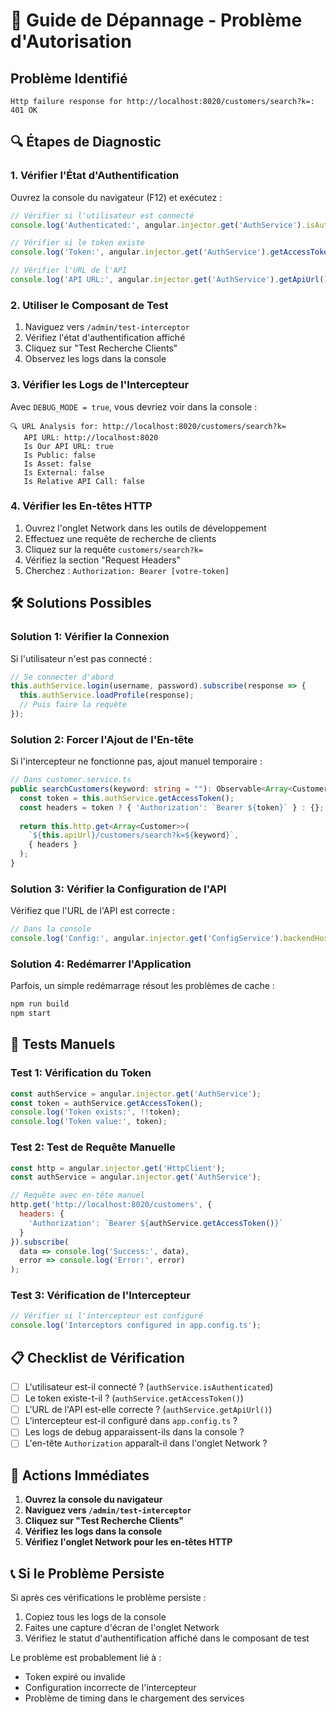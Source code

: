 # 🔧 Guide de Dépannage - Problème d'Autorisation

## Problème Identifié
```
Http failure response for http://localhost:8020/customers/search?k=: 401 OK
```

## 🔍 Étapes de Diagnostic

### 1. Vérifier l'État d'Authentification

Ouvrez la console du navigateur (F12) et exécutez :

```javascript
// Vérifier si l'utilisateur est connecté
console.log('Authenticated:', angular.injector.get('AuthService').isAuthenticated);

// Vérifier si le token existe
console.log('Token:', angular.injector.get('AuthService').getAccessToken());

// Vérifier l'URL de l'API
console.log('API URL:', angular.injector.get('AuthService').getApiUrl());
```

### 2. Utiliser le Composant de Test

1. Naviguez vers `/admin/test-interceptor`
2. Vérifiez l'état d'authentification affiché
3. Cliquez sur "Test Recherche Clients"
4. Observez les logs dans la console

### 3. Vérifier les Logs de l'Intercepteur

Avec `DEBUG_MODE = true`, vous devriez voir dans la console :

```
🔍 URL Analysis for: http://localhost:8020/customers/search?k=
   API URL: http://localhost:8020
   Is Our API URL: true
   Is Public: false
   Is Asset: false
   Is External: false
   Is Relative API Call: false
```

### 4. Vérifier les En-têtes HTTP

1. Ouvrez l'onglet Network dans les outils de développement
2. Effectuez une requête de recherche de clients
3. Cliquez sur la requête `customers/search?k=`
4. Vérifiez la section "Request Headers"
5. Cherchez : `Authorization: Bearer [votre-token]`

## 🛠️ Solutions Possibles

### Solution 1: Vérifier la Connexion

Si l'utilisateur n'est pas connecté :
```typescript
// Se connecter d'abord
this.authService.login(username, password).subscribe(response => {
  this.authService.loadProfile(response);
  // Puis faire la requête
});
```

### Solution 2: Forcer l'Ajout de l'En-tête

Si l'intercepteur ne fonctionne pas, ajout manuel temporaire :
```typescript
// Dans customer.service.ts
public searchCustomers(keyword: string = ""): Observable<Array<Customer>> {
  const token = this.authService.getAccessToken();
  const headers = token ? { 'Authorization': `Bearer ${token}` } : {};
  
  return this.http.get<Array<Customer>>(
    `${this.apiUrl}/customers/search?k=${keyword}`,
    { headers }
  );
}
```

### Solution 3: Vérifier la Configuration de l'API

Vérifiez que l'URL de l'API est correcte :
```typescript
// Dans la console
console.log('Config:', angular.injector.get('ConfigService').backendHost);
```

### Solution 4: Redémarrer l'Application

Parfois, un simple redémarrage résout les problèmes de cache :
```bash
npm run build
npm start
```

## 🧪 Tests Manuels

### Test 1: Vérification du Token
```javascript
const authService = angular.injector.get('AuthService');
const token = authService.getAccessToken();
console.log('Token exists:', !!token);
console.log('Token value:', token);
```

### Test 2: Test de Requête Manuelle
```javascript
const http = angular.injector.get('HttpClient');
const authService = angular.injector.get('AuthService');

// Requête avec en-tête manuel
http.get('http://localhost:8020/customers', {
  headers: {
    'Authorization': `Bearer ${authService.getAccessToken()}`
  }
}).subscribe(
  data => console.log('Success:', data),
  error => console.log('Error:', error)
);
```

### Test 3: Vérification de l'Intercepteur
```javascript
// Vérifier si l'intercepteur est configuré
console.log('Interceptors configured in app.config.ts');
```

## 📋 Checklist de Vérification

- [ ] L'utilisateur est-il connecté ? (`authService.isAuthenticated`)
- [ ] Le token existe-t-il ? (`authService.getAccessToken()`)
- [ ] L'URL de l'API est-elle correcte ? (`authService.getApiUrl()`)
- [ ] L'intercepteur est-il configuré dans `app.config.ts` ?
- [ ] Les logs de debug apparaissent-ils dans la console ?
- [ ] L'en-tête `Authorization` apparaît-il dans l'onglet Network ?

## 🚨 Actions Immédiates

1. **Ouvrez la console du navigateur**
2. **Naviguez vers `/admin/test-interceptor`**
3. **Cliquez sur "Test Recherche Clients"**
4. **Vérifiez les logs dans la console**
5. **Vérifiez l'onglet Network pour les en-têtes HTTP**

## 📞 Si le Problème Persiste

Si après ces vérifications le problème persiste :

1. Copiez tous les logs de la console
2. Faites une capture d'écran de l'onglet Network
3. Vérifiez le statut d'authentification affiché dans le composant de test

Le problème est probablement lié à :
- Token expiré ou invalide
- Configuration incorrecte de l'intercepteur
- Problème de timing dans le chargement des services
